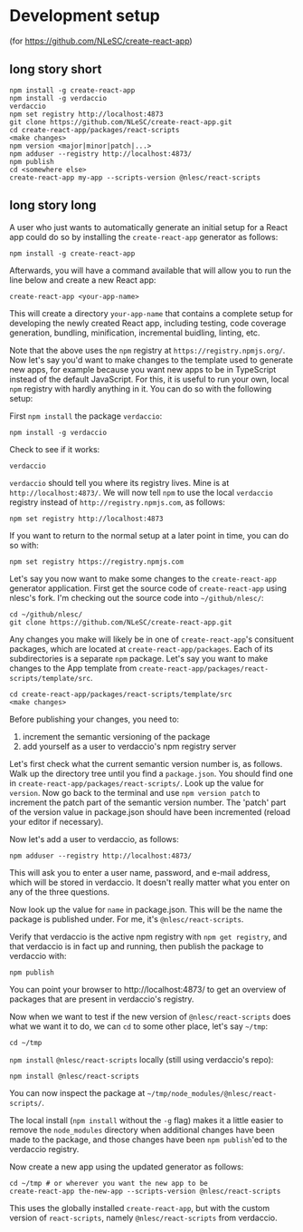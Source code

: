 # Development setup

(for https://github.com/NLeSC/create-react-app)


## long story short

```
npm install -g create-react-app
npm install -g verdaccio
verdaccio
npm set registry http://localhost:4873
git clone https://github.com/NLeSC/create-react-app.git
cd create-react-app/packages/react-scripts
<make changes>
npm version <major|minor|patch|...>
npm adduser --registry http://localhost:4873/
npm publish
cd <somewhere else>
create-react-app my-app --scripts-version @nlesc/react-scripts

```



## long story long

A user who just wants to automatically generate an initial setup for a React app
could do so by installing the ``create-react-app`` generator as follows:
```
npm install -g create-react-app
```

Afterwards, you will have a command available that will allow you to run the
line below and create a new React app:
```
create-react-app <your-app-name>
```

This will create a directory ``your-app-name`` that contains a complete setup for
developing the newly created React app, including testing, code coverage generation,
bundling, minification, incremental buidling, linting, etc.

Note that the above uses the ``npm`` registry at ``https://registry.npmjs.org/``.
Now let's say you'd want to make changes to the template used to generate new
apps, for example because you want new apps to be in TypeScript instead of the
default JavaScript. For this, it is useful to run your own, local ``npm`` registry
with hardly anything in it. You can do so with the following setup:

First ``npm install`` the package ``verdaccio``:

```
npm install -g verdaccio
```

Check to see if it works:

```
verdaccio
```

``verdaccio`` should tell you where its registry lives. Mine is at
``http://localhost:4873/``. We will now tell ``npm`` to use the local
``verdaccio`` registry instead of ``http://registry.npmjs.com``, as follows:
```
npm set registry http://localhost:4873
```
If you want to return to the normal setup at a later point in time, you can do
so with:
```
npm set registry https://registry.npmjs.com
```

Let's say you now want to make some changes to the ``create-react-app``
generator application. First get the source code of ``create-react-app`` using
nlesc's fork. I'm checking out the source code into ``~/github/nlesc/``:
```
cd ~/github/nlesc/
git clone https://github.com/NLeSC/create-react-app.git
```

Any changes you make will likely be in one of ``create-react-app``'s consituent
packages, which are located at ``create-react-app/packages``. Each of its
subdirectories is a separate ``npm`` package. Let's say you want to make changes
to the App template from ``create-react-app/packages/react-scripts/template/src``.

```
cd create-react-app/packages/react-scripts/template/src
<make changes>
```

Before publishing your changes, you need to:
1. increment the semantic versioning of the package
1. add yourself as a user to verdaccio's npm registry server

Let's first check what the current semantic version number is, as follows. Walk
up the directory tree until you find a ``package.json``. You should find one in
``create-react-app/packages/react-scripts/``. Look up the value for ``version``.
Now go back to the terminal and use ``npm version patch`` to increment the patch
part of the semantic version number. The 'patch' part of the
version value in package.json should have been incremented (reload your editor
if necessary).

Now let's add a user to verdaccio, as follows:
```
npm adduser --registry http://localhost:4873/
```
This will ask you to enter a user name, password, and e-mail address, which will
be stored in verdaccio. It doesn't really matter what you enter on any of the
three questions.


Now look up the value for ``name`` in package.json. This will be the name the
package is published under. For me, it's ``@nlesc/react-scripts``.

Verify that verdaccio is the active npm registry with ``npm get registry``, and
that verdaccio is in fact up and running, then publish the package to verdaccio
with:

```
npm publish
```

You can point your browser to http://localhost:4873/ to get an overview of
packages that are present in verdaccio's registry.

Now when we want to test if the new version of ``@nlesc/react-scripts`` does
what we want it to do, we can ``cd`` to some other place, let's say ``~/tmp``:

```
cd ~/tmp
```
``npm install`` ``@nlesc/react-scripts`` locally (still using verdaccio's repo):
```
npm install @nlesc/react-scripts
```

You can now inspect the package at ``~/tmp/node_modules/@nlesc/react-scripts/``.

The local install (``npm install`` without the ``-g`` flag) makes it a little
easier to remove the ``node_modules`` directory when additional changes have
been made to the package, and those changes have been ``npm publish``'ed to the
verdaccio registry.


Now create a new app using the updated generator as follows:
```
cd ~/tmp # or wherever you want the new app to be
create-react-app the-new-app --scripts-version @nlesc/react-scripts
```
This uses the globally installed ``create-react-app``, but with the custom
version of ``react-scripts``, namely ``@nlesc/react-scripts`` from verdaccio.






